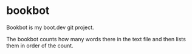 # bookbot
Bookbot is my boot.dev git project.

The bookbot counts how many words there in the text file and then lists them in order of the count.
